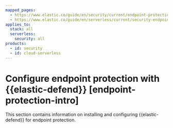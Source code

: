 ```yaml
---
mapped_pages:
  - https://www.elastic.co/guide/en/security/current/endpoint-protection-intro.html
  - https://www.elastic.co/guide/en/serverless/current/security-endpoint-protection-intro.html
applies_to:
  stack: all
  serverless:
    security: all
products:
  - id: security
  - id: cloud-serverless
---
```


# Configure endpoint protection with {{elastic-defend}} [endpoint-protection-intro]

This section contains information on installing and configuring {{elastic-defend}} for endpoint protection.
